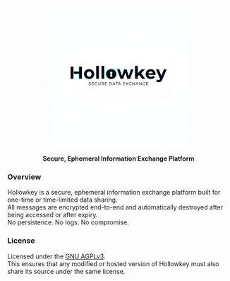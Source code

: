 <p align="center">
  <img src="asset/hollowkey-logo.jpg" alt="Hollowkey Logo" width="320"/>
</p>

<p align="center"><b>Secure, Ephemeral Information Exchange Platform</b></p>


###  Overview
Hollowkey is a secure, ephemeral information exchange platform built for one-time or time-limited data sharing.  
All messages are encrypted end-to-end and automatically destroyed after being accessed or after expiry.  
No persistence. No logs. No compromise.


###  License
Licensed under the [GNU AGPLv3](https://choosealicense.com/licenses/agpl-3.0/).  
This ensures that any modified or hosted version of Hollowkey must also share its source under the same license.
